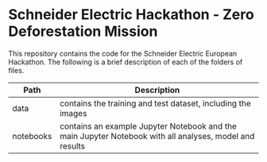 # Schneider Electric Hackathon - Zero Deforestation Mission

This repository contains the code for the Schneider Electric European Hackathon. The following is a brief description of each of the folders of files.

| Path | Description |
| ------ | ------ |
| data | contains the training and test dataset, including the images |
| notebooks | contains an example Jupyter Notebook and the main Jupyter Notebook with all analyses, model and results |
